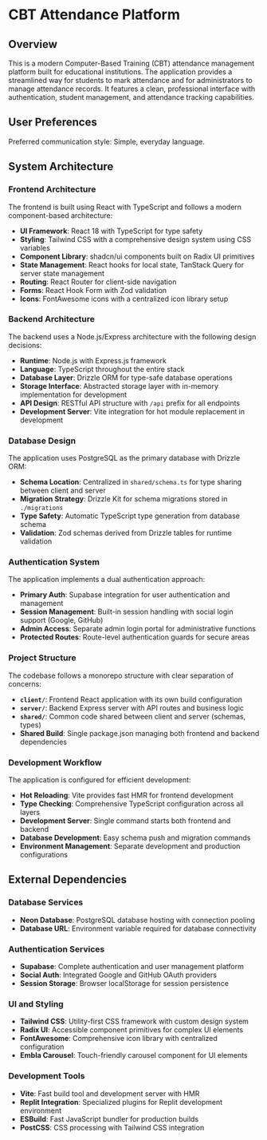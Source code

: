 # CBT Attendance Platform

## Overview

This is a modern Computer-Based Training (CBT) attendance management platform built for educational institutions. The application provides a streamlined way for students to mark attendance and for administrators to manage attendance records. It features a clean, professional interface with authentication, student management, and attendance tracking capabilities.

## User Preferences

Preferred communication style: Simple, everyday language.

## System Architecture

### Frontend Architecture
The frontend is built using React with TypeScript and follows a modern component-based architecture:

- **UI Framework**: React 18 with TypeScript for type safety
- **Styling**: Tailwind CSS with a comprehensive design system using CSS variables
- **Component Library**: shadcn/ui components built on Radix UI primitives
- **State Management**: React hooks for local state, TanStack Query for server state management
- **Routing**: React Router for client-side navigation
- **Forms**: React Hook Form with Zod validation
- **Icons**: FontAwesome icons with a centralized icon library setup

### Backend Architecture
The backend uses a Node.js/Express architecture with the following design decisions:

- **Runtime**: Node.js with Express.js framework
- **Language**: TypeScript throughout the entire stack
- **Database Layer**: Drizzle ORM for type-safe database operations
- **Storage Interface**: Abstracted storage layer with in-memory implementation for development
- **API Design**: RESTful API structure with `/api` prefix for all endpoints
- **Development Server**: Vite integration for hot module replacement in development

### Database Design
The application uses PostgreSQL as the primary database with Drizzle ORM:

- **Schema Location**: Centralized in `shared/schema.ts` for type sharing between client and server
- **Migration Strategy**: Drizzle Kit for schema migrations stored in `./migrations`
- **Type Safety**: Automatic TypeScript type generation from database schema
- **Validation**: Zod schemas derived from Drizzle tables for runtime validation

### Authentication System
The application implements a dual authentication approach:

- **Primary Auth**: Supabase integration for user authentication and management
- **Session Management**: Built-in session handling with social login support (Google, GitHub)
- **Admin Access**: Separate admin login portal for administrative functions
- **Protected Routes**: Route-level authentication guards for secure areas

### Project Structure
The codebase follows a monorepo structure with clear separation of concerns:

- **`client/`**: Frontend React application with its own build configuration
- **`server/`**: Backend Express server with API routes and business logic  
- **`shared/`**: Common code shared between client and server (schemas, types)
- **Shared Build**: Single package.json managing both frontend and backend dependencies

### Development Workflow
The application is configured for efficient development:

- **Hot Reloading**: Vite provides fast HMR for frontend development
- **Type Checking**: Comprehensive TypeScript configuration across all layers
- **Development Server**: Single command starts both frontend and backend
- **Database Development**: Easy schema push and migration commands
- **Environment Management**: Separate development and production configurations

## External Dependencies

### Database Services
- **Neon Database**: PostgreSQL database hosting with connection pooling
- **Database URL**: Environment variable required for database connectivity

### Authentication Services  
- **Supabase**: Complete authentication and user management platform
- **Social Auth**: Integrated Google and GitHub OAuth providers
- **Session Storage**: Browser localStorage for session persistence

### UI and Styling
- **Tailwind CSS**: Utility-first CSS framework with custom design system
- **Radix UI**: Accessible component primitives for complex UI elements
- **FontAwesome**: Comprehensive icon library with centralized configuration
- **Embla Carousel**: Touch-friendly carousel component for UI elements

### Development Tools
- **Vite**: Fast build tool and development server with HMR
- **Replit Integration**: Specialized plugins for Replit development environment
- **ESBuild**: Fast JavaScript bundler for production builds
- **PostCSS**: CSS processing with Tailwind CSS integration